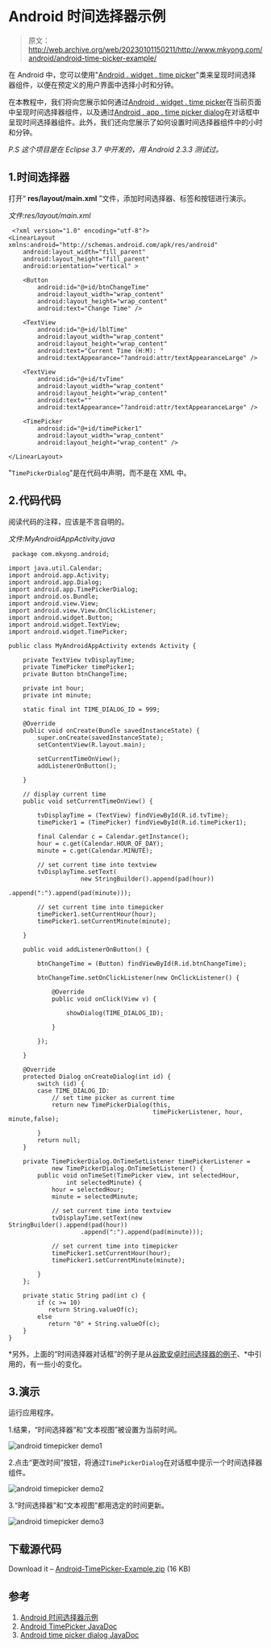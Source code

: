 # Android 时间选择器示例

> 原文：<http://web.archive.org/web/20230101150211/http://www.mkyong.com/android/android-time-picker-example/>

在 Android 中，您可以使用"[Android . widget . time picker](http://web.archive.org/web/20221023054402/https://developer.android.com/reference/android/widget/TimePicker.html)"类来呈现时间选择器组件，以便在预定义的用户界面中选择小时和分钟。

在本教程中，我们将向您展示如何通过[Android . widget . time picker](http://web.archive.org/web/20221023054402/https://developer.android.com/reference/android/widget/TimePicker.html)在当前页面中呈现时间选择器组件，以及通过[Android . app . time picker dialog](http://web.archive.org/web/20221023054402/https://developer.android.com/reference/android/app/TimePickerDialog.html)在对话框中呈现时间选择器组件。此外，我们还向您展示了如何设置时间选择器组件中的小时和分钟。

*P.S 这个项目是在 Eclipse 3.7 中开发的，用 Android 2.3.3 测试过。*

## 1.时间选择器

打开“ **res/layout/main.xml** ”文件，添加时间选择器、标签和按钮进行演示。

*文件:res/layout/main.xml*

```
 <?xml version="1.0" encoding="utf-8"?>
<LinearLayout xmlns:android="http://schemas.android.com/apk/res/android"
    android:layout_width="fill_parent"
    android:layout_height="fill_parent"
    android:orientation="vertical" >

    <Button
        android:id="@+id/btnChangeTime"
        android:layout_width="wrap_content"
        android:layout_height="wrap_content"
        android:text="Change Time" />

    <TextView
        android:id="@+id/lblTime"
        android:layout_width="wrap_content"
        android:layout_height="wrap_content"
        android:text="Current Time (H:M): "
        android:textAppearance="?android:attr/textAppearanceLarge" />

    <TextView
        android:id="@+id/tvTime"
        android:layout_width="wrap_content"
        android:layout_height="wrap_content"
        android:text=""
        android:textAppearance="?android:attr/textAppearanceLarge" />

    <TimePicker
        android:id="@+id/timePicker1"
        android:layout_width="wrap_content"
        android:layout_height="wrap_content" />

</LinearLayout> 
```

"`TimePickerDialog`"是在代码中声明，而不是在 XML 中。

## 2.代码代码

阅读代码的注释，应该是不言自明的。

*文件:MyAndroidAppActivity.java*

```
 package com.mkyong.android;

import java.util.Calendar;
import android.app.Activity;
import android.app.Dialog;
import android.app.TimePickerDialog;
import android.os.Bundle;
import android.view.View;
import android.view.View.OnClickListener;
import android.widget.Button;
import android.widget.TextView;
import android.widget.TimePicker;

public class MyAndroidAppActivity extends Activity {

	private TextView tvDisplayTime;
	private TimePicker timePicker1;
	private Button btnChangeTime;

	private int hour;
	private int minute;

	static final int TIME_DIALOG_ID = 999;

	@Override
	public void onCreate(Bundle savedInstanceState) {
		super.onCreate(savedInstanceState);
		setContentView(R.layout.main);

		setCurrentTimeOnView();
		addListenerOnButton();

	}

	// display current time
	public void setCurrentTimeOnView() {

		tvDisplayTime = (TextView) findViewById(R.id.tvTime);
		timePicker1 = (TimePicker) findViewById(R.id.timePicker1);

		final Calendar c = Calendar.getInstance();
		hour = c.get(Calendar.HOUR_OF_DAY);
		minute = c.get(Calendar.MINUTE);

		// set current time into textview
		tvDisplayTime.setText(
                    new StringBuilder().append(pad(hour))
                                       .append(":").append(pad(minute)));

		// set current time into timepicker
		timePicker1.setCurrentHour(hour);
		timePicker1.setCurrentMinute(minute);

	}

	public void addListenerOnButton() {

		btnChangeTime = (Button) findViewById(R.id.btnChangeTime);

		btnChangeTime.setOnClickListener(new OnClickListener() {

			@Override
			public void onClick(View v) {

				showDialog(TIME_DIALOG_ID);

			}

		});

	}

	@Override
	protected Dialog onCreateDialog(int id) {
		switch (id) {
		case TIME_DIALOG_ID:
			// set time picker as current time
			return new TimePickerDialog(this, 
                                        timePickerListener, hour, minute,false);

		}
		return null;
	}

	private TimePickerDialog.OnTimeSetListener timePickerListener = 
            new TimePickerDialog.OnTimeSetListener() {
		public void onTimeSet(TimePicker view, int selectedHour,
				int selectedMinute) {
			hour = selectedHour;
			minute = selectedMinute;

			// set current time into textview
			tvDisplayTime.setText(new StringBuilder().append(pad(hour))
					.append(":").append(pad(minute)));

			// set current time into timepicker
			timePicker1.setCurrentHour(hour);
			timePicker1.setCurrentMinute(minute);

		}
	};

	private static String pad(int c) {
		if (c >= 10)
		   return String.valueOf(c);
		else
		   return "0" + String.valueOf(c);
	}
} 
```

*另外，上面的“时间选择器对话框”的例子是从[谷歌安卓时间选择器的例子](http://web.archive.org/web/20221023054402/https://developer.android.com/resources/tutorials/views/hello-timepicker.html)、*中引用的，有一些小的变化。

## 3.演示

运行应用程序。

1.结果，“时间选择器”和“文本视图”被设置为当前时间。

![android timepicker demo1](img/77d021750889080447cacda0d107aab9.png "android-timepicker-demo1")

2.点击“更改时间”按钮，将通过`TimePickerDialog`在对话框中提示一个时间选择器组件。

![android timepicker demo2](img/76e4fd3f6357a45400cce594c39de6b5.png "android-timepicker-demo2")

3.“时间选择器”和“文本视图”都用选定的时间更新。

![android timepicker demo3](img/5bcf7b5a84d0cf2d7e66630243545bdd.png "android-timepicker-demo3")

## 下载源代码

Download it – [Android-TimePicker-Example.zip](http://web.archive.org/web/20221023054402/http://www.mkyong.com/wp-content/uploads/2011/11/Android-TimePicker-Example.zip) (16 KB)

## 参考

1.  [Android 时间选择器示例](http://web.archive.org/web/20221023054402/https://developer.android.com/resources/tutorials/views/hello-timepicker.html)
2.  [Android TimePicker JavaDoc](http://web.archive.org/web/20221023054402/https://developer.android.com/reference/android/widget/TimePicker.html)
3.  [Android time picker dialog JavaDoc](http://web.archive.org/web/20221023054402/https://developer.android.com/reference/android/app/TimePickerDialog.html)

<input type="hidden" id="mkyong-current-postId" value="10267">